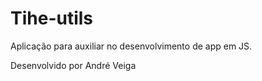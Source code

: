 # Tihe-utils
Aplicação para auxiliar no desenvolvimento de app em JS.

Desenvolvido por André Veiga
